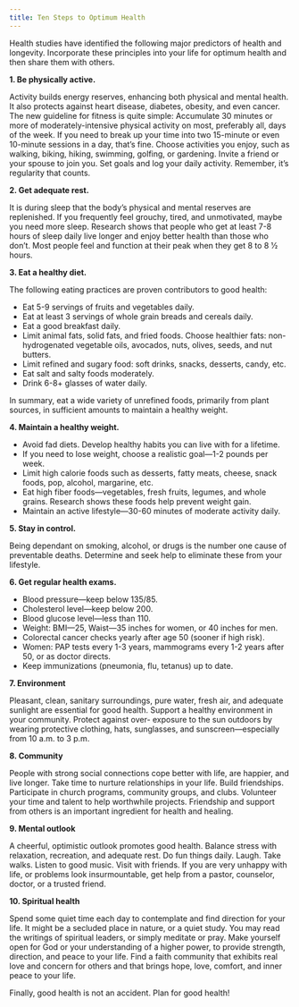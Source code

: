 ```yaml
---
title: Ten Steps to Optimum Health
---
```


Health studies have identified the following major predictors of health and longevity. Incorporate these principles into your life for optimum health and then share them with others.

**1. Be physically active.**

Activity builds energy reserves, enhancing both physical and mental health. It also protects against heart disease, diabetes, obesity, and even cancer. The new guideline for fitness is quite simple: Accumulate 30 minutes or more of moderately-intensive physical activity on most, preferably all, days of the week. If you need to break up your time into two 15-minute or even 10-minute sessions in a day, that’s fine. Choose activities you enjoy, such as walking, biking, hiking, swimming, golfing, or gardening. Invite a friend or your spouse to join you. Set goals and log your daily activity. Remember, it’s regularity that counts.

**2. Get adequate rest.**

It is during sleep that the body’s physical and mental reserves are replenished. If you frequently feel grouchy, tired, and unmotivated, maybe you need more sleep. Research shows that people who get at least 7-8 hours of sleep daily live longer and enjoy better health than those who don’t. Most people feel and function at their peak when they get 8 to 8 1⁄2 hours.

**3. Eat a healthy diet.**

The following eating practices are proven contributors to good health:

- Eat 5-9 servings of fruits and vegetables daily.
- Eat at least 3 servings of whole grain breads and cereals daily.
- Eat a good breakfast daily.
- Limit animal fats, solid fats, and fried foods. Choose healthier fats: non-hydrogenated vegetable oils, avocados, nuts, olives, seeds, and nut butters.
- Limit refined and sugary food: soft drinks, snacks, desserts, candy, etc.
- Eat salt and salty foods moderately.
- Drink 6-8+ glasses of water daily.

In summary, eat a wide variety of unrefined foods, primarily from plant sources, in sufficient amounts to maintain a healthy weight.

**4. Maintain a healthy weight.**

- Avoid fad diets. Develop healthy habits you can live with for a lifetime.
- If you need to lose weight, choose a realistic goal―1-2 pounds per week.
- Limit high calorie foods such as desserts, fatty meats, cheese, snack foods, pop, alcohol, margarine, etc.
- Eat high fiber foods—vegetables, fresh fruits, legumes, and whole grains. Research shows these foods help prevent weight gain.
- Maintain an active lifestyle—30-60 minutes of moderate activity daily.

**5. Stay in control.**

Being dependant on smoking, alcohol, or drugs is the number one cause of preventable deaths. Determine and seek help to eliminate these from your lifestyle.

**6. Get regular health exams.**

- Blood pressure—keep below 135/85.
- Cholesterol level—keep below 200.
- Blood glucose level—less than 110.
- Weight: BMI—25, Waist—35 inches for women, or 40 inches for men.
- Colorectal cancer checks yearly after age 50 (sooner if high risk).
- Women: PAP tests every 1-3 years, mammograms every 1-2 years after 50, or as doctor directs.
- Keep immunizations (pneumonia, flu, tetanus) up to date.

**7. Environment**

Pleasant, clean, sanitary surroundings, pure water, fresh air, and adequate sunlight are essential for good health. Support a healthy environment in your community. Protect against over- exposure to the sun outdoors by wearing protective clothing, hats, sunglasses, and sunscreen—especially from 10 a.m. to 3 p.m.

**8. Community**

People with strong social connections cope better with life, are happier, and live longer. Take time to nurture relationships in your life. Build friendships. Participate in church programs, community groups, and clubs. Volunteer your time and talent to help worthwhile projects. Friendship and support from others is an important ingredient for health and healing.

**9. Mental outlook**

A cheerful, optimistic outlook promotes good health. Balance stress with relaxation, recreation, and adequate rest. Do fun things daily. Laugh. Take walks. Listen to good music. Visit with friends. If you are very unhappy with life, or problems look insurmountable, get help from a pastor, counselor, doctor, or a trusted friend.

**10. Spiritual health**

Spend some quiet time each day to contemplate and find direction for your life. It might be a secluded place in nature, or a quiet study. You may read the writings of spiritual leaders, or simply meditate or pray. Make yourself open for God or your understanding of a higher power, to provide strength, direction, and peace to your life. Find a faith community that exhibits real love and concern for others and that brings hope, love, comfort, and inner peace to your life.

Finally, good health is not an accident. Plan for good health!